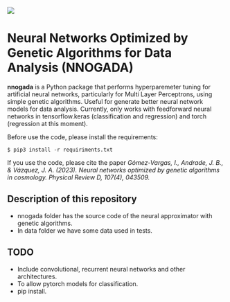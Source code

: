 [<img src="https://img.shields.io/badge/astro--ph.IM-%20%09arXiv%3A2209.02685-green.svg">](https://arxiv.org/abs/2209.02685)

# Neural Networks Optimized by Genetic Algorithms for Data Analysis (NNOGADA) 

**nnogada** is a Python package that performs hyperparemeter tuning for artificial neural networks, particularly for Multi Layer Perceptrons, using simple genetic algorithms. Useful for generate better neural network models for data analysis. Currently, only works with feedforward neural networks in tensorflow.keras (classification and regression) and torch (regression at this moment).

Before use the code, please install the requirements:

    $ pip3 install -r requiriments.txt

If you use the code, please cite the paper *Gómez-Vargas, I., Andrade, J. B., & Vázquez, J. A. (2023). Neural networks optimized by genetic algorithms in cosmology. Physical Review D, 107(4), 043509.*

## Description of this repository

- nnogada folder has the source code of the neural approximator with genetic algorithms.
- In data folder we have some data used in tests. 

## TODO 

- Include convolutional, recurrent neural networks and other architectures.
- To allow pytorch models for classification.
- pip install.